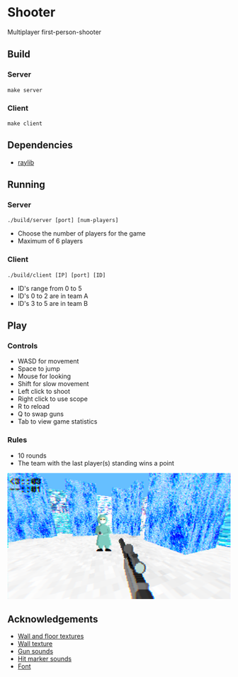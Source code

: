 # Shooter

Multiplayer first-person-shooter

## Build

### Server

```{sh}
make server
```

### Client

```{sh}
make client
```

## Dependencies

- [raylib](https://www.raylib.com/)

## Running

### Server

```{sh}
./build/server [port] [num-players]
```

- Choose the number of players for the game
- Maximum of 6 players

### Client

```{sh}
./build/client [IP] [port] [ID]
```

- ID's range from 0 to 5
- ID's 0 to 2 are in team A
- ID's 3 to 5 are in team B

## Play

### Controls

- WASD for movement
- Space to jump
- Mouse for looking
- Shift for slow movement
- Left click to shoot
- Right click to use scope
- R to reload
- Q to swap guns
- Tab to view game statistics

### Rules

- 10 rounds
- The team with the last player(s) standing wins a point

<img src="assets/game_screenshot.png">

## Acknowledgements

- [Wall and floor textures](https://screamingbrainstudios.itch.io/tiny-texture-pack-2)
- [Wall texture](https://thatguynm.itch.io/lo-fi-textures)
- [Gun sounds](https://f8studios.itch.io/snakes-authentic-gun-sounds)
- [Hit marker sounds](https://filmcow.itch.io/filmcow-sfx)
- [Font](https://github.com/foxoman/fixedsys)
